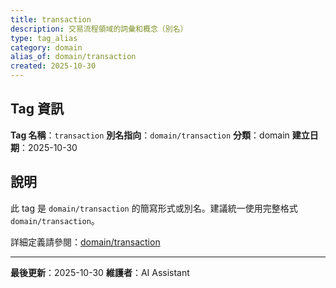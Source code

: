 ```yaml
---
title: transaction
description: 交易流程領域的詞彙和概念（別名）
type: tag_alias
category: domain
alias_of: domain/transaction
created: 2025-10-30
---
```


## Tag 資訊

**Tag 名稱**：`transaction`
**別名指向**：`domain/transaction`
**分類**：domain
**建立日期**：2025-10-30

## 說明

此 tag 是 `domain/transaction` 的簡寫形式或別名。建議統一使用完整格式 `domain/transaction`。

詳細定義請參閱：[domain/transaction](012_transaction.md)

---

**最後更新**：2025-10-30
**維護者**：AI Assistant
